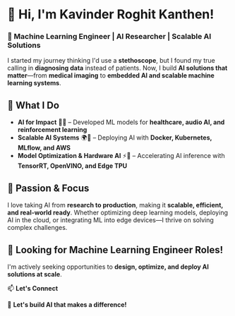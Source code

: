 # 👋 Hi, I'm Kavinder Roghit Kanthen!  

### 🚀 Machine Learning Engineer | AI Researcher | Scalable AI Solutions  

I started my journey thinking I'd use a **stethoscope**, but I found my true calling in **diagnosing data** instead of patients. Now, I build **AI solutions that matter**—from **medical imaging** to **embedded AI and scalable machine learning systems**.  

## 🔹 What I Do  
- **AI for Impact** 🏥🔬 – Developed ML models for **healthcare, audio AI, and reinforcement learning**  
- **Scalable AI Systems** 🌍🚀 – Deploying AI with **Docker, Kubernetes, MLflow, and AWS**  
- **Model Optimization & Hardware AI** ⚡🔧 – Accelerating AI inference with **TensorRT, OpenVINO, and Edge TPU**  

## 🎯 Passion & Focus  
I love taking AI from **research to production**, making it **scalable, efficient, and real-world ready**. Whether optimizing deep learning models, deploying AI in the cloud, or integrating ML into edge devices—I thrive on solving complex challenges.  

## 📢 Looking for Machine Learning Engineer Roles!  
I'm actively seeking opportunities to **design, optimize, and deploy AI solutions at scale**.  

📫 **Let's Connect**  

🚀 **Let's build AI that makes a difference!**
